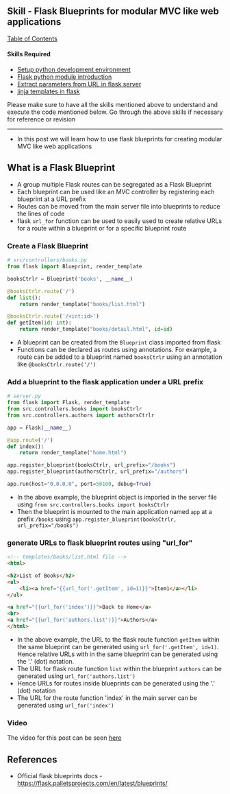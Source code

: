 ## Skill - Flask Blueprints for modular MVC like web applications

[Table of Contents](https://nagasudhir.blogspot.com/2020/04/taming-python-table-of-contents.html)

#### Skills Required
* [Setup python development environment](https://nagasudhir.blogspot.com/2020/04/setup-python-development-environment_14.html)
* [Flask python module introduction](https://nagasudhir.blogspot.com/2022/04/flask-python-module-introduction-for.html)
* [Extract parameters from URL in flask server](https://nagasudhir.blogspot.com/2022/04/extract-parameters-from-url-in-flask.html)
* [jinja templates in flask](https://nagasudhir.blogspot.com/2022/04/jinja-templates-in-flask.html)

Please make sure to have all the skills mentioned above to understand and execute the code mentioned below. Go through the above skills if necessary for reference or revision

<hr/>

* In this post we will learn how to use flask blueprints for creating modular MVC like web applications

## What is a Flask Blueprint
* A group multiple Flask routes can be segregated as a Flask Blueprint
* Each blueprint can be used like an MVC controller by registering each blueprint at a URL prefix
* Routes can be moved from the main server file into blueprints to reduce the lines of code 
* flask `url_for` function can be used to easily used to create relative URLs for a route within a blueprint or for a specific blueprint route

### Create a Flask Blueprint

```py
# src/controllers/books.py
from flask import Blueprint, render_template

booksCtrlr = Blueprint('books', __name__)

@booksCtrlr.route('/')
def list():
    return render_template("books/list.html")

@booksCtrlr.route('/<int:id>')
def getItem(id: int):
    return render_template("books/detail.html", id=id)
```
* A blueprint can be created from the `Blueprint` class imported from flask
* Functions can be declared as routes using annotations. For example, a route can be added to a blueprint named `booksCtrlr` using an annotation like `@booksCtrlr.route('/')`

### Add a blueprint to the flask application under a URL prefix

```py
# server.py
from flask import Flask, render_template
from src.controllers.books import booksCtrlr
from src.controllers.authors import authorsCtrlr

app = Flask(__name__)

@app.route('/')
def index():
    return render_template("home.html")

app.register_blueprint(booksCtrlr, url_prefix="/books")
app.register_blueprint(authorsCtrlr, url_prefix="/authors")

app.run(host="0.0.0.0", port=50100, debug=True)
```

* In the above example, the blueprint object is imported in the server file using `from src.controllers.books import booksCtrlr` 
* Then the blueprint is mounted to the main application named `app` at a prefix `/books` using `app.register_blueprint(booksCtrlr, url_prefix="/books")`

### generate URLs to flask blueprint routes using "url_for"
```html
<!-- templates/books/list.html file -->
<html>

<h2>List of Books</h2>
<ul>
    <li><a href="{{url_for('.getItem', id=1)}}">Item1</a></li>
</ul>

<a href="{{url_for('index')}}">Back to Home</a>
<br>
<a href="{{url_for('authors.list')}}">Authors</a>
</html>
```
* In the above example, the URL to the flask route function `getItem` within the same blueprint can be generated using `url_for('.getItem', id=1)`. Hence relative URLs with in the same blueprint can be generated using the '.' (dot) notation.
* The URL for flask route function `list` within the blueprint `authors` can be generated using `url_for('authors.list')`
* Hence URLs for routes inside blueprints can be generated using the '.' (dot) notation
* The  URL for the route function 'index' in the main server can be generated using `url_for('index')` 

### Video
The video for this post can be seen [here](https://youtu.be/x4HkFdBVVrw)



## References
* Official flask blueprints docs - https://flask.palletsprojects.com/en/latest/blueprints/

<!--stackedit_data:
eyJoaXN0b3J5IjpbLTEyNTU0NTM5NTIsLTE2ODM3ODM1NSwtMT
QzMjk0OTk4LDI3NTc4NTA2MywtMTE1MDg1MzkzOSwtODc3ODk2
NDE0LC0xMTE4MzQxMzg0LDE3MjMyMTk1MTMsLTIxNDE1ODg2Nz
UsLTExMjI3Mzc5MTksLTE0ODUzMDk5MTcsLTE1MDYyNTI2ODks
NzMwOTk4MTE2XX0=
-->